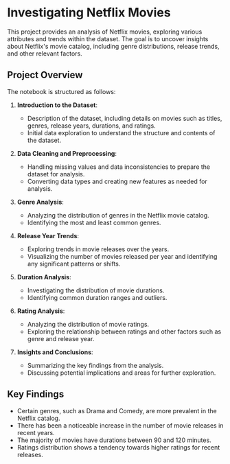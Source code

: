 # Investigating Netflix Movies

This project provides an analysis of Netflix movies, exploring various attributes and trends within the dataset. The goal is to uncover insights about Netflix's movie catalog, including genre distributions, release trends, and other relevant factors.

## Project Overview

The notebook is structured as follows:

1. **Introduction to the Dataset**:
   - Description of the dataset, including details on movies such as titles, genres, release years, durations, and ratings.
   - Initial data exploration to understand the structure and contents of the dataset.

2. **Data Cleaning and Preprocessing**:
   - Handling missing values and data inconsistencies to prepare the dataset for analysis.
   - Converting data types and creating new features as needed for analysis.

3. **Genre Analysis**:
   - Analyzing the distribution of genres in the Netflix movie catalog.
   - Identifying the most and least common genres.

4. **Release Year Trends**:
   - Exploring trends in movie releases over the years.
   - Visualizing the number of movies released per year and identifying any significant patterns or shifts.

5. **Duration Analysis**:
   - Investigating the distribution of movie durations.
   - Identifying common duration ranges and outliers.

6. **Rating Analysis**:
   - Analyzing the distribution of movie ratings.
   - Exploring the relationship between ratings and other factors such as genre and release year.

7. **Insights and Conclusions**:
   - Summarizing the key findings from the analysis.
   - Discussing potential implications and areas for further exploration.

## Key Findings

- Certain genres, such as Drama and Comedy, are more prevalent in the Netflix catalog.
- There has been a noticeable increase in the number of movie releases in recent years.
- The majority of movies have durations between 90 and 120 minutes.
- Ratings distribution shows a tendency towards higher ratings for recent releases.
